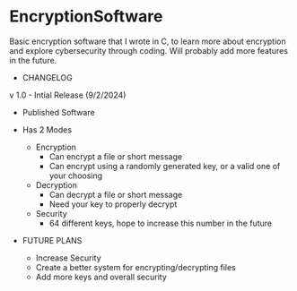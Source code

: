 # EncryptionSoftware
Basic encryption software that I wrote in C, to learn more about encryption and explore cybersecurity through coding. Will probably add more features in the future.

- CHANGELOG

v 1.0 - Intial Release (9/2/2024)
- Published Software
- Has 2 Modes
  - Encryption
      - Can encrypt a file or short message
      - Can encrypt using a randomly generated key, or a valid one of your choosing
  - Decryption
      - Can decrypt a file or short message
      - Need your key to properly decrypt
  - Security
      - 64 different keys, hope to increase this number in the future


- FUTURE PLANS
  - Increase Security
  - Create a better system for encrypting/decrypting files
  - Add more keys and overall security

